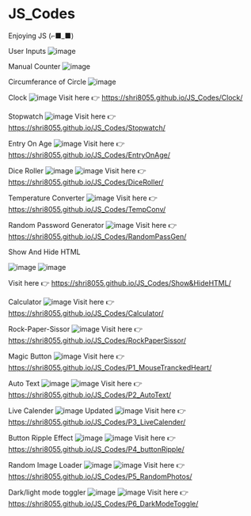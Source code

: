 # JS_Codes
Enjoying JS (⌐■_■)

User Inputs
![image](https://github.com/user-attachments/assets/fc58e1e5-f35f-4411-9d2b-608b7fbfe7d0)

Manual Counter
![image](https://github.com/user-attachments/assets/d721f0f9-3a16-46cb-8c77-afdeadd261a4)

Circumferance of Circle
![image](https://github.com/user-attachments/assets/b0b173f0-97a7-45c9-9749-6570d4e6ea2b)

Clock
![image](https://github.com/user-attachments/assets/53e57bbf-0842-47c3-ae37-387b017c9f1d)
Visit here 👉 https://shri8055.github.io/JS_Codes/Clock/

Stopwatch
![image](https://github.com/user-attachments/assets/76165ba0-acf2-446b-b5a5-940d7ff24465)
Visit here 👉 https://shri8055.github.io/JS_Codes/Stopwatch/

Entry On Age
![image](https://github.com/user-attachments/assets/16a38440-15ba-4aff-acbf-c54b9b85ffab)
Visit here 👉 https://shri8055.github.io/JS_Codes/EntryOnAge/

Dice Roller
![image](https://github.com/user-attachments/assets/7f5876c7-8368-4b4c-9b59-f604a687a938)
![image](https://github.com/user-attachments/assets/a8d2a30e-e154-42df-99b9-c2a194887d15)
Visit here 👉 https://shri8055.github.io/JS_Codes/DiceRoller/

Temperature Converter
![image](https://github.com/user-attachments/assets/98fc9ec9-948e-45bf-9326-b7070f472e06)
Visit here 👉 https://shri8055.github.io/JS_Codes/TempConv/

Random Password Generator
![image](https://github.com/user-attachments/assets/3ebb1ecf-8366-4f11-b112-097ab5ef4b62)
Visit here 👉 https://shri8055.github.io/JS_Codes/RandomPassGen/

Show And Hide HTML

![image](https://github.com/user-attachments/assets/6c09ad2d-fb4d-4feb-9aeb-43b3bf0843cd)
![image](https://github.com/user-attachments/assets/70dd4bb3-63c1-4f23-986d-3125ee8d163c)

Visit here 👉 https://shri8055.github.io/JS_Codes/Show&HideHTML/

Calculator
![image](https://github.com/user-attachments/assets/6177c6db-5b33-40e6-b344-600f9d18ac2a)
Visit here 👉 https://shri8055.github.io/JS_Codes/Calculator/

Rock-Paper-Sissor
![image](https://github.com/user-attachments/assets/852e9fcb-0e0e-495a-9b74-0ed0062a37c4)
Visit here 👉 https://shri8055.github.io/JS_Codes/RockPaperSissor/

Magic Button
![image](https://github.com/user-attachments/assets/7c285320-5bad-4e94-aa58-2c85ba0cce3e)
Visit here 👉 https://shri8055.github.io/JS_Codes/P1_MouseTranckedHeart/

Auto Text
![image](https://github.com/user-attachments/assets/9588e48e-7a33-449d-b23e-a4c832d39750)
![image](https://github.com/user-attachments/assets/c1b5ea45-5acb-45da-bb9c-090a571d9b9d)
Visit here 👉 https://shri8055.github.io/JS_Codes/P2_AutoText/

Live Calender
![image](https://github.com/user-attachments/assets/0c56a95d-64d8-433d-8db6-30b086628a17)
Updated
![image](https://github.com/user-attachments/assets/9f3c67b8-7d01-470e-9bf9-b999cc3be322)
Visit here 👉 https://shri8055.github.io/JS_Codes/P3_LiveCalender/

Button Ripple Effect
![image](https://github.com/user-attachments/assets/7d105726-5fd3-41bb-9bfa-1a77e4a94bc6)
![image](https://github.com/user-attachments/assets/1d9255e0-6268-4f03-b094-0148b7ffe17b)
Visit here 👉 https://shri8055.github.io/JS_Codes/P4_buttonRipple/

Random Image Loader
![image](https://github.com/user-attachments/assets/0574248c-6e78-416e-ae11-0ddc4c476a68)
![image](https://github.com/user-attachments/assets/70018ae9-413b-41a9-a95e-9bb82730cd38)
Visit here 👉 https://shri8055.github.io/JS_Codes/P5_RandomPhotos/

Dark/light mode toggler
![image](https://github.com/user-attachments/assets/302d4bb9-ffd8-4a0d-9a3a-9c51834170ba)
![image](https://github.com/user-attachments/assets/385802bd-be07-4228-9db9-fe9dd2d5aac9)
Visit here 👉 https://shri8055.github.io/JS_Codes/P6_DarkModeToggle/

